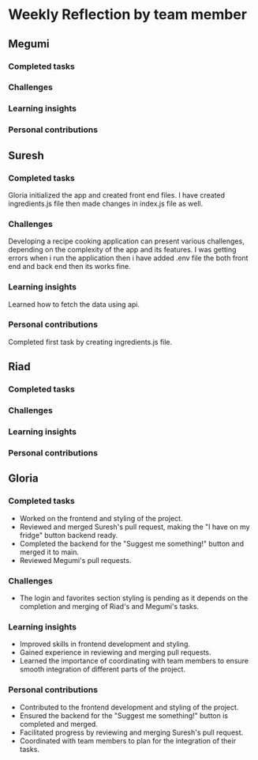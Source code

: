 # Weekly Reflection by team member

## Megumi

### Completed tasks
 
### Challenges

### Learning insights

### Personal contributions

## Suresh

### Completed tasks
Gloria initialized the app and created front end files. I have created ingredients.js file then made changes in index.js file as well. 
### Challenges
Developing a recipe cooking application can present various challenges, depending on the complexity of the app and its features. I was getting errors when i run the application then i have added .env file the both front end and back end then its works fine. 
### Learning insights
Learned how to fetch the data using api. 
### Personal contributions
Completed first task by creating ingredients.js file.

## Riad

### Completed tasks

### Challenges

### Learning insights

### Personal contributions

## Gloria

### Completed tasks

- Worked on the frontend and styling of the project.
- Reviewed and merged Suresh's pull request, making the "I have on my fridge" button backend ready.
- Completed the backend for the "Suggest me something!" button and merged it to main.
- Reviewed Megumi's pull requests.

### Challenges

- The login and favorites section styling is pending as it depends on the completion and merging of Riad's and Megumi's tasks.

### Learning insights

- Improved skills in frontend development and styling.
- Gained experience in reviewing and merging pull requests.
- Learned the importance of coordinating with team members to ensure smooth integration of different parts of the project.

### Personal contributions

- Contributed to the frontend development and styling of the project.
- Ensured the backend for the "Suggest me something!" button is completed and merged.
- Facilitated progress by reviewing and merging Suresh's pull request.
- Coordinated with team members to plan for the integration of their tasks.

